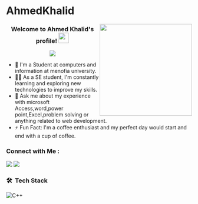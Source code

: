 # AhmedKhalid
<img width="250" align="right" src="https://c.tenor.com/_DOBjnGspYAAAAAM/code-coding.gif">
<h3 align="center">
  Welcome to Ahmed Khalid's profile!
  <img src="https://media.giphy.com/media/hvRJCLFzcasrR4ia7z/giphy.gif" width="28">
</h3>
<!-- Typing SVG by DenverCoder1 - https://github.com/DenverCoder1/readme-typing-svg -->
<p align="center">
  <a href="https://github.com/DenverCoder1/readme-typing-svg"><img src="https://readme-typing-svg.herokuapp.com/?lines=Student%20at%20FCAI;Always%20learning%20new%20things&font=Fira%20Code&center=true&width=440&height=45&color=f75c7e&vCenter=true&size=22"></a>
</p> 

- 🏢 I'm a Student at computers and information at menofia university.
- 👨‍💻 As a SE student, I'm constantly learning and exploring new technologies to improve my skills.
- 💬 Ask me about my experience with microsoft Access,word,power point,Excel,problem solving or anything related to web development.
- ⚡ Fun Fact: I'm a coffee enthusiast and my perfect day would start and end with a cup of coffee.

### Connect with Me :

<a href="https://www.linkedin.com/in/ahmed-khalid-5b6349259/" target="_blank"><img src="https://img.shields.io/badge/-Ahmed%20Khalid-0077B5?style=for-the-badge&logo=Linkedin&logoColor=white"/></a>
<a href="https://web.telegram.org/k/" target="_blank"><img src="https://img.shields.io/badge/-Ahmed%20Khalid-0077B5?style=for-the-badge&logo=Telegram&logoColor=white"/></a>
### 🛠 &nbsp;Tech Stack

![C++](https://img.shields.io/badge/-C++%20-05122A?style=flat&logo=C++)&nbsp;
